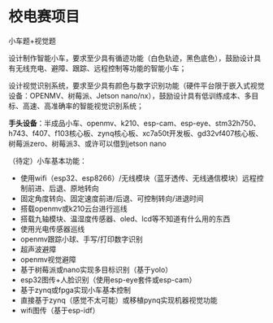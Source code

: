 # 校电赛项目

小车题+视觉题

设计制作智能小车，要求至少具有循迹功能（白色轨迹，黑色底色），鼓励设计具有无线充电、避障、跟踪、远程控制等功能的智能小车；

设计视觉识别系统，要求至少具有颜色与数字识别功能（硬件平台限于嵌入式视觉设备：OPENMV、树莓派、Jetson nano/nx），鼓励设计具有低训练成本、多目标、高速、高准确率的智能视觉识别系统；

**手头设备**：半成品小车、openmv、k210、esp-cam、esp-eye、stm32h750、h743、f407、f103核心板、zynq核心板、xc7a50t开发板、gd32vf407核心板、树莓派zero、树莓派3、或许可以借到jetson nano

（待定）小车基本功能：

* 使用wifi（esp32、esp8266）/无线模块（蓝牙透传、无线通信模块）远程控制前进、后退、原地转向
* 固定角度转向、固定速度前进/后退、可控制转向/进退时间
* 搭载openmv或k210云台进行巡线
* 搭载九轴模块、温湿度传感器、oled、lcd等不知道有什么用的东西
* 使用光电传感器巡线
* openmv跟踪小球、手写/打印数字识别
* 超声波避障
* openmv视觉避障
* 基于树莓派或nano实现多目标识别（基于yolo）
* esp32图传+人脸识别（使用esp-eye套件或esp-cam）
* 基于zynq或fpga实现小车基本控制
* 直接基于zynq（感觉不太可能）或移植pynq实现机器视觉功能
* wifi图传（基于esp-idf）



